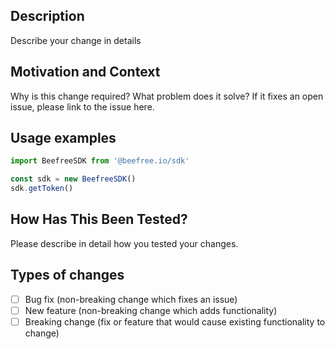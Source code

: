 
## Description

Describe your change in details

## Motivation and Context

Why is this change required? What problem does it solve?
If it fixes an open issue, please link to the issue here.

## Usage examples

```js
import BeefreeSDK from '@beefree.io/sdk'

const sdk = new BeefreeSDK()
sdk.getToken()
```
## How Has This Been Tested?

Please describe in detail how you tested your changes.

## Types of changes

- [ ] Bug fix (non-breaking change which fixes an issue)
- [ ] New feature (non-breaking change which adds functionality)
- [ ] Breaking change (fix or feature that would cause existing functionality to change)
